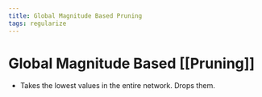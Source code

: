 ```yaml
---
title: Global Magnitude Based Pruning
tags: regularize
---
```


# Global Magnitude Based [[Pruning]]
- Takes the lowest values in the entire network. Drops them.




























































